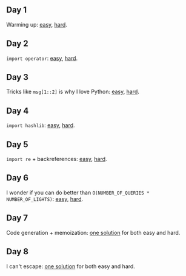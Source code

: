 Day 1
-----
Warming up: [easy](https://github.com/dfyz/adventofcode/blob/master/1/sln.py), [hard](https://github.com/dfyz/adventofcode/blob/master/1/sln_hard.py).

Day 2
-----
`import operator`: [easy](https://github.com/dfyz/adventofcode/blob/master/2/sln.py), [hard](https://github.com/dfyz/adventofcode/blob/master/2/sln_hard.py).

Day 3
-----
Tricks like `msg[1::2]` is why I love Python: [easy](https://github.com/dfyz/adventofcode/blob/master/3/sln.py), [hard](https://github.com/dfyz/adventofcode/blob/master/3/sln_hard.py).

Day 4
-----
`import hashlib`: [easy](https://github.com/dfyz/adventofcode/blob/master/4/sln.py), [hard](https://github.com/dfyz/adventofcode/blob/master/4/sln_hard.py).

Day 5
-----
`import re` + backreferences: [easy](https://github.com/dfyz/adventofcode/blob/master/5/sln.py), [hard](https://github.com/dfyz/adventofcode/blob/master/5/sln_hard.py).

Day 6
-----
I wonder if you can do better than `O(NUMBER_OF_QUERIES * NUMBER_OF_LIGHTS)`: [easy](https://github.com/dfyz/adventofcode/blob/master/6/sln.py), [hard](https://github.com/dfyz/adventofcode/blob/master/6/sln_hard.py).

Day 7
-----
Code generation + memoization: [one solution](https://github.com/dfyz/adventofcode/blob/master/7/sln.py) for both easy and hard.

Day 8
-----
I can't escape: [one solution](https://github.com/dfyz/adventofcode/blob/master/8/sln.py) for both easy and hard.
